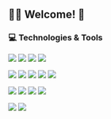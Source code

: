 ## 🐱‍👤 Welcome! 👋

### 💻 Technologies & Tools
![](https://img.shields.io/static/v1?message=Linux&logo=linux&labelColor=5c5c5c&color=01579b&logoColor=white&label=%20)
![](https://img.shields.io/static/v1?message=Windows&logo=windows&labelColor=5c5c5c&color=01579b&logoColor=white&label=%20)
![](https://img.shields.io/static/v1?message=VSCode&logo=visual-studio-code&labelColor=5c5c5c&color=01579b&logoColor=white&label=%20)
![](https://img.shields.io/static/v1?message=SublimeText&logo=sublime-text&labelColor=5c5c5c&color=01579b&logoColor=white&label=%20)

![](https://img.shields.io/static/v1?message=Python&logo=python&labelColor=5c5c5c&color=01579b&logoColor=white&label=%20)
![](https://img.shields.io/static/v1?message=C-Sharp&logo=c-sharp&labelColor=5c5c5c&color=01579b&logoColor=white&label=%20)
![](https://img.shields.io/static/v1?message=JavaScript&logo=javascript&labelColor=5c5c5c&color=01579b&logoColor=white&label=%20)
![](https://img.shields.io/static/v1?message=Dart&logo=dart&labelColor=5c5c5c&color=01579b&logoColor=white&label=%20)
![](https://img.shields.io/static/v1?message=R&logo=r&labelColor=5c5c5c&color=01579b&logoColor=white&label=%20)

![](https://img.shields.io/static/v1?message=Unity&logo=unity&labelColor=5c5c5c&color=01579b&logoColor=white&label=%20)
![](https://img.shields.io/static/v1?message=AndroidStudio&logo=android-studio&labelColor=5c5c5c&color=01579b&logoColor=white&label=%20)
![](https://img.shields.io/static/v1?message=Flutter&logo=flutter&labelColor=5c5c5c&color=01579b&logoColor=white&label=%20)
![](https://img.shields.io/static/v1?message=ReactNative&logo=react&labelColor=5c5c5c&color=01579b&logoColor=white&label=%20)

![](https://img.shields.io/static/v1?message=Git&logo=git&labelColor=5c5c5c&color=01579b&logoColor=white&label=%20)
![](https://img.shields.io/static/v1?message=Bash&logo=gnu-bash&labelColor=5c5c5c&color=01579b&logoColor=white&label=%20)

<!--
### &#x1f4c8; GitHub Stats
<a href="https://github.com/zenginerler/zenginerler">
  <img align="center" src="https://github-readme-stats.vercel.app/api/top-langs/?username=zenginerler&title_color=ffffff&text_color=c9cacc&icon_color=2bbc8a&bg_color=1d1f21" />
</a>
<a href="https://github.com/zenginerler/Tiko">
  <img align="center" src="https://github-readme-stats.vercel.app/api/pin/?username=zenginerler&repo=Tiko&title_color=ffffff&text_color=c9cacc&icon_color=2bbc8a&bg_color=1d1f21" />
</a>
<a href="https://github.com/zenginerler/DiscordBot">
  <img align="center" src="https://github-readme-stats.vercel.app/api/pin/?username=zenginerler&repo=DiscordBot&title_color=ffffff&text_color=c9cacc&icon_color=2bbc8a&bg_color=1d1f21" />
</a>
<a href="https://github.com/zenginerler/zenginerler">
  <img align="center" src="https://github-readme-stats.vercel.app/api?username=zenginerler&show_icons=true&line_height=27&count_private=true&title_color=ffffff&text_color=c9cacc&icon_color=2bbc8a&bg_color=1d1f21" alt="Zenginerler's GitHub Stats" />
-->
<!--
</a>
**zenginerler/zenginerler** is a ✨ _special_ ✨ repository because its `README.md` (this file) appears on your GitHub profile.
Here are some ideas to get you started:
- 🔭 I’m currently working on ...
- 🌱 I’m currently learning ...
- 👯 I’m looking to collaborate on ...Z
- 🤔 I’m looking for help with ...
- 💬 Ask me about ...
- 📫 How to reach me: ...
- 😄 Pronouns: ...
- ⚡ Fun fact: ...
![](https://img.shields.io/badge/OS-Linux-informational?style=flat&logo=linux&logoColor=white&color=228B22)
- 🤖 🦊
-->
